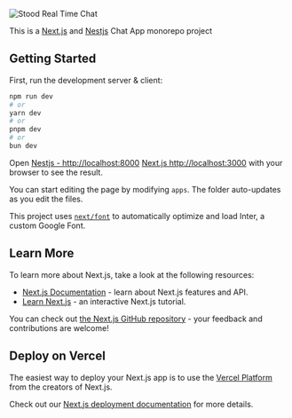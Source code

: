 ![Stood Real Time Chat](https://cdn.dribbble.com/userupload/16912210/file/original-5fc05397c7245fa872f9a588b34fd4f3.png?resize=1728x1117)  

This is a [Next.js](https://nextjs.org/) and [Nestjs](https://nestjs.com/) Chat App monorepo project

## Getting Started

First, run the development server & client:

```bash
npm run dev
# or
yarn dev
# or
pnpm dev
# or
bun dev
```

Open [Nestjs - http://localhost:8000](http://localhost:8000) [Next.js http://localhost:3000](http://localhost:3000) with your browser to see the result.

You can start editing the page by modifying `apps`. The folder auto-updates as you edit the files.

This project uses [`next/font`](https://nextjs.org/docs/basic-features/font-optimization) to automatically optimize and load Inter, a custom Google Font.

## Learn More

To learn more about Next.js, take a look at the following resources:

- [Next.js Documentation](https://nextjs.org/docs) - learn about Next.js features and API.
- [Learn Next.js](https://nextjs.org/learn) - an interactive Next.js tutorial.

You can check out [the Next.js GitHub repository](https://github.com/vercel/next.js/) - your feedback and contributions are welcome!

## Deploy on Vercel

The easiest way to deploy your Next.js app is to use the [Vercel Platform](https://vercel.com/new?utm_medium=default-template&filter=next.js&utm_source=create-next-app&utm_campaign=create-next-app-readme) from the creators of Next.js.

Check out our [Next.js deployment documentation](https://nextjs.org/docs/deployment) for more details.
